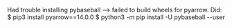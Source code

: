 Had trouble installing pybaseball --> failed to build wheels for pyarrow. Did:
$ pip3 install pyarrow==14.0.0
$ python3 -m pip install -U pybaseball --user 
